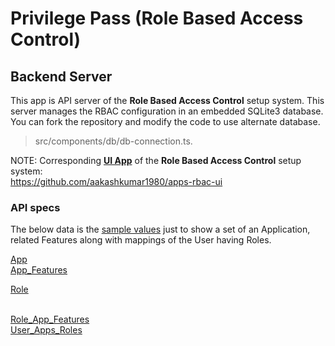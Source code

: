 # Privilege Pass (Role Based Access Control)
## Backend Server
This app is API server of the <b>Role Based Access Control</b> setup system. This server manages the RBAC configuration in an embedded SQLite3 database. You can fork the repository and modify the code to use alternate database. 
> src/components/db/db-connection.ts.

NOTE: Corresponding <b><u>UI App</u></b> of the <b>Role Based Access Control</b> setup system:  
https://github.com/aakashkumar1980/apps-rbac-ui


### API specs
The below data is the <u>sample values</u> just to show a set of an Application, related Features along with mappings of the User having Roles.

[App](./_readme-resources/README-App.md)
<br/>
[App_Features](./_readme-resources/README-Appfeatures.md)

[Role](./_readme-resources/README-Role.md)
<br/>
<br/>

[Role_App_Features](./_readme-resources/README-Role_Appfeatures.md)
<br/>
[User_Apps_Roles](./_readme-resources/README-User_Apps_Roles.md)